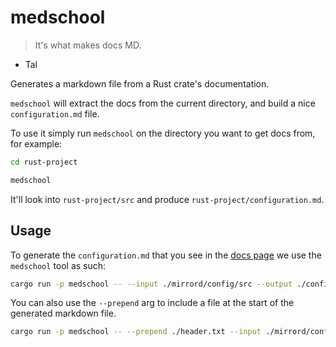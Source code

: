 # medschool

> It's what makes docs MD.

- Tal

Generates a markdown file from a Rust crate's documentation.

`medschool` will extract the docs from the current directory, and build a nice
`configuration.md` file.

To use it simply run `medschool` on the directory you want to get docs from, for example:

```sh
cd rust-project

medschool
```

It'll look into `rust-project/src` and produce `rust-project/configuration.md`.

## Usage

To generate the `configuration.md` that you see in the 
[docs page](https://mirrord.dev/docs/overview/configuration/) we use the `medschool` tool as such:

```sh
cargo run -p medschool -- --input ./mirrord/config/src --output ./configuration.md
```

You can also use the `--prepend` arg to include a file at the start of the generated markdown file. 

```sh
cargo run -p medschool -- --prepend ./header.txt --input ./mirrord/config/src --output [path to mirrord.dev docs page]
```
